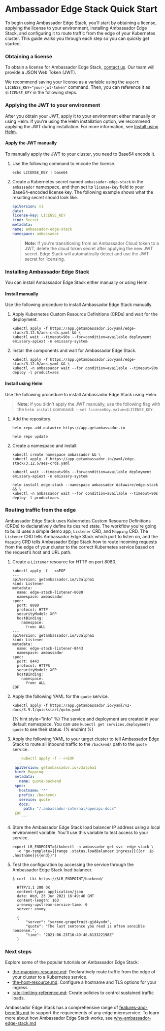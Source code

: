 # Ambassador Edge Stack Quick Start

To begin using Ambassador Edge Stack, you’ll start by obtaining a license, applying the license to your environment, installing Ambassador Edge Stack, and configuring it to route traffic from the edge of your Kubernetes cluster. This guide walks you through each step so you can quickly get started.

### Obtaining a license

To obtain a license for Ambassador Edge Stack, [contact us](https://www.getambassador.io/contact-us). Our team will provide a JSON Web Token (JWT).

We recommend saving your license as a variable using the `export LICENSE_KEY="your-jwt-token"` command. Then, you can reference it as `$LICENSE_KEY` in the following steps.

### Applying the JWT to your environment

After you obtain your JWT, apply it to your environment either manually or using Helm. If you're using the Helm installation option, we recommend applying the JWT during installation. For more information, see [Install using Helm](./#install-using-helm).

#### Apply the JWT manually

To manually apply the JWT to your cluster, you need to Base64 encode it.

1.  Use the following command to encode the license.

    ```shell
    echo LICENSE_KEY | base64
    ```
2.  Create a Kubernetes secret named `ambassador-edge-stack` in the `ambassador` namespace, and then set its `license-key` field to your Base64-encoded license key. The following example shows what the resulting secret should look like.

    ```yaml
    apiVersion: v1
    data:
    license-key: LICENSE_KEY
    kind: Secret
    metadata:
    name: ambassador-edge-stack
    namespace: ambassador
    ```

    > **Note:** If you're transitioning from an Ambassador Cloud token to a JWT, delete the cloud token secret after applying the new JWT secret. Edge Stack will automatically detect and use the JWT secret for licensing.

### Installing Ambassador Edge Stack

You can install Ambassador Edge Stack either manually or using Helm.

#### Install manually

Use the following procedure to install Ambassador Edge Stack manually.

1.  Apply Kubernetes Custom Resource Definitions (CRDs) and wait for the deployment.

    ```shell
    kubectl apply -f https://app.getambassador.io/yaml/edge-stack/3.12.6/aes-crds.yaml && \
    kubectl wait --timeout=90s --for=condition=available deployment emissary-apiext -n emissary-system
    ```
2.  Install the components and wait for Ambassador Edge Stack.

    ```shell
    kubectl apply -f https://app.getambassador.io/yaml/edge-stack/3.12.6/aes.yaml && \
    kubectl -n ambassador wait --for condition=available --timeout=90s deploy -l product=aes
    ```

#### Install using Helm

Use the following procedure to install Ambassador Edge Stack using Helm.

> **Note:** If you didn't apply the JWT manually, use the following flag with the `helm install` command: `--set licenseKey.value=$LICENSE_KEY`.

1.  Add the repository.

    ```shell
    helm repo add datawire https://app.getambassador.io
    ```

    ```shell
    helm repo update
    ```
2.  Create a namespace and install.

    ```shell
    kubectl create namespace ambassador && \
    kubectl apply -f https://app.getambassador.io/yaml/edge-stack/3.12.6/aes-crds.yaml
    ```

    ```shell
    kubectl wait --timeout=90s --for=condition=available deployment emissary-apiext -n emissary-system
    ```

    ```shell
    helm install edge-stack --namespace ambassador datawire/edge-stack && \
    kubectl -n ambassador wait --for condition=available --timeout=90s deploy -l product=aes
    ```

### Routing traffic from the edge

Ambassador Edge Stack uses Kubernetes Custom Resource Definitions (CRDs) to declaratively define its desired state. The workflow you're going to build uses a simple demo app, `Listener` CRD, and `Mapping` CRD. The `Listener` CRD tells Ambassador Edge Stack which port to listen on, and the `Mapping` CRD tells Ambassador Edge Stack how to route incoming requests from the edge of your cluster to the correct Kubernetes service based on the request’s host and URL path.

1.  Create a `Listener` resource for HTTP on port 8080.

    ```shell
    kubectl apply -f - <<EOF
    ---
    apiVersion: getambassador.io/v3alpha1
    kind: Listener
    metadata:
      name: edge-stack-listener-8080
      namespace: ambassador
    spec:
      port: 8080
      protocol: HTTP
      securityModel: XFP
      hostBinding:
        namespace:
          from: ALL
    ---
    apiVersion: getambassador.io/v3alpha1
    kind: Listener
    metadata:
      name: edge-stack-listener-8443
      namespace: ambassador
    spec:
      port: 8443
      protocol: HTTPS
      securityModel: XFP
      hostBinding:
        namespace:
          from: ALL
    EOF
    ```
2.  Apply the following YAML for the `quote` service.

    ```shell
    kubectl apply -f https://app.getambassador.io/yaml/v2-docs/3.9.1/quickstart/qotm.yaml
    ```



    {% hint style="info" %}
    The service and deployment are created in your default namespace. You can use `kubectl get services,deployments quote` to see their status.
    {% endhint %}
3.  Apply the following YAML to your target cluster to tell Ambassador Edge Stack to route all inbound traffic to the `/backend/` path to the `quote` service.

    ````yaml
        kubectl apply -f - <<EOF
     ---
     apiVersion: getambassador.io/v3alpha1
     kind: Mapping
     metadata:
       name: quote-backend
     spec:
       hostname: "*"
       prefix: /backend/
       service: quote
       docs:
         path: "/.ambassador-internal/openapi-docs"
     EOF
        ```

    ````
4.  Store the Ambassador Edge Stack load balancer IP address using a local environment variable. You'll use this variable to test access to your service.

    ```
    export LB_ENDPOINT=$(kubectl -n ambassador get svc  edge-stack \
      -o "go-template={{range .status.loadBalancer.ingress}}{{or .ip .hostname}}{{end}}")
    ```
5.  Test the configuration by accessing the service through the Ambassador Edge Stack load balancer.

    ```
    $ curl -Lki https://$LB_ENDPOINT/backend/

      HTTP/1.1 200 OK
      content-type: application/json
      date: Wed, 23 Jun 2021 16:49:46 GMT
      content-length: 163
      x-envoy-upstream-service-time: 0
      server: envoy

      {
          "server": "serene-grapefruit-gjd4yodo",
          "quote": "The last sentence you read is often sensible nonsense.",
          "time": "2021-06-23T16:49:46.613322198Z"
      }
    ```

### Next steps

Explore some of the popular tutorials on Ambassador Edge Stack:

* [the-mapping-resource.md](technical-reference/using-custom-resources/the-mapping-resource.md "mention"): Declaratively route traffic from the edge of your cluster to a Kubernetes service.
* [the-host-resource.md](technical-reference/using-custom-resources/the-host-resource.md "mention"): Configure a hostname and TLS options for your ingress.
* [rate-limiting-reference.md](edge-stack-user-guide/rate-limiting/rate-limiting-reference.md "mention"): Create policies to control sustained traffic loads.

Ambassador Edge Stack has a comprehensive range of [features-and-benefits.md](features-and-benefits.md "mention") to support the requirements of any edge microservice. To learn more about how Ambassador Edge Stack works, see [why-ambassador-edge-stack.md](why-ambassador-edge-stack.md "mention")
